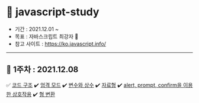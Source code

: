 # 🍏 javascript-study

- 기간 : 2021.12.01 ~ 
- 목표 : 자바스크립트 최강자 🥇
- 참고 사이트 : https://ko.javascript.info/

---

## 📆 1주차 : 2021.12.08
:white_check_mark: [코드 구조]()
✔️ [엄격 모드]()
✔️ [변수와 상수]()
✔️ [자료형]()
✔️ [alert, prompt, confirm을 이용한 상호작용]()
✔️ [형 변환]()

